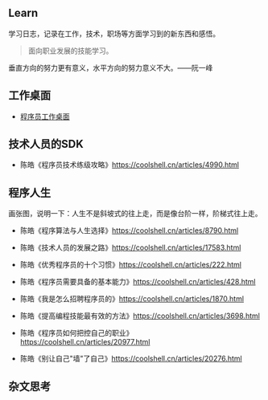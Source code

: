 ## Learn

学习日志，记录在工作，技术，职场等方面学习到的新东西和感悟。

> 面向职业发展的技能学习。

垂直方向的努力更有意义，水平方向的努力意义不大。——阮一峰



## 工作桌面

- [程序员工作桌面](desktop.md)

## 技术人员的SDK

- 陈皓《程序员技术练级攻略》https://coolshell.cn/articles/4990.html

## 程序人生

画张图，说明一下：人生不是斜坡式的往上走，而是像台阶一样，阶梯式往上走。

- 陈皓《程序算法与人生选择》https://coolshell.cn/articles/8790.html
- 陈皓《技术人员的发展之路》https://coolshell.cn/articles/17583.html

- 陈皓《优秀程序员的十个习惯》https://coolshell.cn/articles/222.html
- 陈皓《程序员需要具备的基本能力》https://coolshell.cn/articles/428.html
- 陈皓《我是怎么招聘程序员的》https://coolshell.cn/articles/1870.html

- 陈皓《提高编程技能最有效的方法》https://coolshell.cn/articles/3698.html
- 陈皓《程序员如何把控自己的职业》https://coolshell.cn/articles/20977.html

- 陈皓《别让自己"墙"了自己》https://coolshell.cn/articles/20276.html

## 杂文思考


